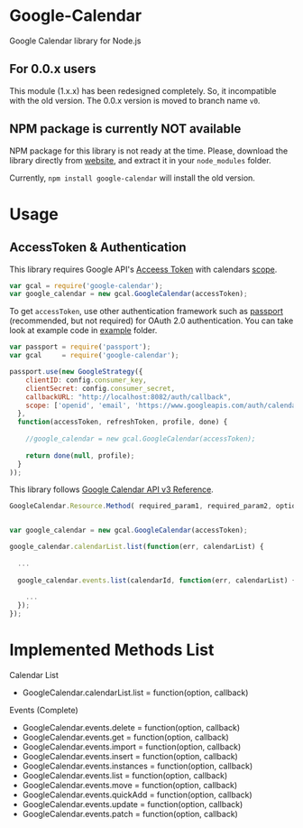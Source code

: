 Google-Calendar
=======

Google Calendar library for Node.js

## For 0.0.x users

This module (1.x.x) has been redesigned completely. So, it incompatible with the old version. The 0.0.x version is moved to branch name `v0`.

## NPM package is currently NOT available

NPM package for this library is not ready at the time. Please, download the library directly from [website](https://github.com/berryboy/google-calendar/archive/master.zip), and extract it in your `node_modules` folder.

Currently, `npm install google-calendar` will install the old version.

Usage
=======

## AccessToken & Authentication

This library requires Google API's [Acceess Token](https://developers.google.com/accounts/docs/OAuth2) with calendars [scope](https://developers.google.com/google-apps/calendar/auth).

```javascript
var gcal = require('google-calendar');
var google_calendar = new gcal.GoogleCalendar(accessToken);
```

To get `accessToken`, use other authentication framework such as [passport](https://github.com/jaredhanson/passport) (recommended, but not required) for OAuth 2.0 authentication. You can take look at example code in [example](https://github.com/berryboy/google-calendar/tree/master/example) folder.

```javascript
var passport = require('passport');
var gcal     = require('google-calendar');

passport.use(new GoogleStrategy({
    clientID: config.consumer_key,
    clientSecret: config.consumer_secret,
    callbackURL: "http://localhost:8082/auth/callback",
    scope: ['openid', 'email', 'https://www.googleapis.com/auth/calendar'] 
  },
  function(accessToken, refreshToken, profile, done) {
    
    //google_calendar = new gcal.GoogleCalendar(accessToken);
    
    return done(null, profile);
  }
));
```

This library follows [Google Calendar API v3 Reference](https://developers.google.com/google-apps/calendar/v3/reference/).

```javascript
GoogleCalendar.Resource.Method( required_param1, required_param2, optional, callback )`
```

```javascript

var google_calendar = new gcal.GoogleCalendar(accessToken);

google_calendar.calendarList.list(function(err, calendarList) {
  
  ...
  
  google_calendar.events.list(calendarId, function(err, calendarList) {
    
    ...
  });
});

```

Implemented Methods List
=======



Calendar List

- GoogleCalendar.calendarList.list = function(option, callback)

Events (Complete)

- GoogleCalendar.events.delete = function(option, callback)
- GoogleCalendar.events.get = function(option, callback)
- GoogleCalendar.events.import = function(option, callback)
- GoogleCalendar.events.insert = function(option, callback)
- GoogleCalendar.events.instances = function(option, callback)
- GoogleCalendar.events.list = function(option, callback)
- GoogleCalendar.events.move = function(option, callback)
- GoogleCalendar.events.quickAdd = function(option, callback)
- GoogleCalendar.events.update = function(option, callback)
- GoogleCalendar.events.patch	 = function(option, callback)

